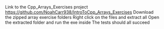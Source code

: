 Link to the Cpp_Arrays_Exercises project
https://github.com/NoahCarr938/IntroToCpp_Arrays_Exercises
Download the zipped array exercise folders 
Right click on the files and extract all
Open the extracted folder and run the exe inside
The tests should all succeed
